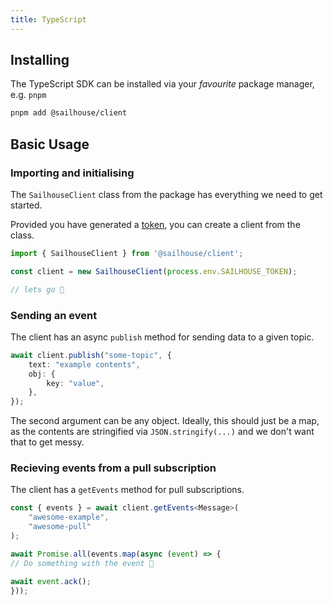 ```yaml
---
title: TypeScript
---
```


## Installing

The TypeScript SDK can be installed via your _favourite_ package manager, e.g. `pnpm`

```sh
pnpm add @sailhouse/client
```

## Basic Usage

### Importing and initialising

The `SailhouseClient` class from the package has everything we need to get started.

Provided you have generated a [token](/reference/tokens), you can create a client from the class.

```typescript
import { SailhouseClient } from '@sailhouse/client';

const client = new SailhouseClient(process.env.SAILHOUSE_TOKEN);

// lets go 🎉
```


### Sending an event

The client has an async `publish` method for sending data to a given topic.

```ts
await client.publish("some-topic", {
    text: "example contents",
    obj: {
        key: "value",
    },
});
```

The second argument can be any object. Ideally, this should just be a map, as the contents are stringified via `JSON.stringify(...)` and we don't want that to get messy.

### Recieving events from a pull subscription

The client has a `getEvents` method for pull subscriptions.


```ts
const { events } = await client.getEvents<Message>(
    "awesome-example",
    "awesome-pull"
);

await Promise.all(events.map(async (event) => {
// Do something with the event 🤔

await event.ack();
}));
```
